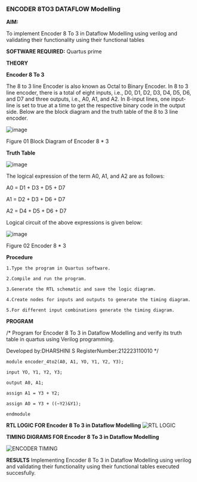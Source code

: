 ### ENCODER 8TO3 DATAFLOW Modelling

**AIM:**

To implement  Encoder 8 To 3 in Dataflow Modelling using verilog and validating their functionality using their functional tables

**SOFTWARE REQUIRED:** Quartus prime

**THEORY**

**Encoder 8 To 3**

The 8 to 3 line Encoder is also known as Octal to Binary Encoder. In 8 to 3 line encoder, there is a total of eight inputs, i.e., D0, D1, D2, D3, D4, D5, D6, and D7 and three outputs, i.e., A0, A1, and A2. In 8-input lines, one input-line is set to true at a time to get the respective binary code in the output side. Below are the block diagram and the truth table of the 8 to 3 line encoder.

![image](https://github.com/naavaneetha/ENCODER8TO3DATAFLOW/assets/154305477/0bc242c1-eb9e-4c47-afe5-30428470efc3)

Figure 01  Block Diagram of Encoder 8 * 3

**Truth Table**

![image](https://github.com/naavaneetha/ENCODER8TO3DATAFLOW/assets/154305477/35496b14-ae6e-4cd1-9abd-d6736b576575)

The logical expression of the term A0, A1, and A2 are as follows:

A0 = D1 + D3 + D5 + D7

A1 = D2 + D3 + D6 + D7

A2 = D4 + D5 + D6 + D7

Logical circuit of the above expressions is given below:

![image](https://github.com/naavaneetha/ENCODER8TO3DATAFLOW/assets/154305477/95acaee6-c873-4c75-89eb-ef09fb158053)

Figure 02  Encoder 8 * 3

**Procedure**
```
1.Type the program in Quartus software.

2.Compile and run the program.

3.Generate the RTL schematic and save the logic diagram.

4.Create nodes for inputs and outputs to generate the timing diagram.

5.For different input combinations generate the timing diagram.
```
**PROGRAM**

/* Program for Encoder 8 To 3 in Dataflow Modelling and verify its truth table in quartus using Verilog programming. 

Developed by:DHARSHINI S
RegisterNumber:212223110010
*/
```
module encoder_4to2(A0, A1, YO, Y1, Y2, Y3);

input YO, Y1, Y2, Y3;

output A0, A1;

assign A1 = Y3 + Y2;

assign AO = Y3 + ((~Y2)&Y1);

endmodule
```

**RTL LOGIC FOR Encoder 8 To 3 in Dataflow Modelling**
![RTL LOGIC](https://github.com/23010890/ENCODER8TO3DATAFLOW/assets/154983666/a478fd53-4969-41a4-9fa4-796c325db1ed)


**TIMING DIGRAMS FOR Encoder 8 To 3 in Dataflow Modelling**

![ENCODER TIMING](https://github.com/23010890/ENCODER8TO3DATAFLOW/assets/154983666/6ec6c34f-b984-4279-a13a-c0bc7503d6f4)


**RESULTS**
Implementing Encoder 8 To 3 in Dataflow Modelling using verilog and validating their functionality using their functional tables executed succesfully.




